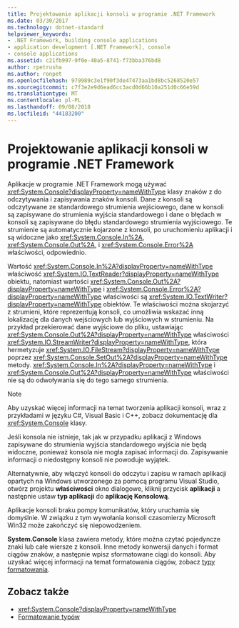 ```yaml
---
title: Projektowanie aplikacji konsoli w programie .NET Framework
ms.date: 03/30/2017
ms.technology: dotnet-standard
helpviewer_keywords:
- .NET Framework, building console applications
- application development [.NET Framework], console
- console applications
ms.assetid: c21fb997-9f0e-40a5-8741-f73bba376bd8
author: rpetrusha
ms.author: ronpet
ms.openlocfilehash: 979989c3e1f90f3de47473aa1bd8bc5268520e57
ms.sourcegitcommit: c7f3e2e9d6ead6cc3acd0d66b10a251d0c66e59d
ms.translationtype: MT
ms.contentlocale: pl-PL
ms.lasthandoff: 09/08/2018
ms.locfileid: "44183200"
---
```

# <a name="building-console-applications-in-the-net-framework"></a>Projektowanie aplikacji konsoli w programie .NET Framework
Aplikacje w programie .NET Framework mogą używać <xref:System.Console?displayProperty=nameWithType> klasy znaków z do odczytywania i zapisywania znaków konsoli. Dane z konsoli są odczytywane ze standardowego strumienia wejściowego, dane w konsoli są zapisywane do strumienia wyjścia standardowego i dane o błędach w konsoli są zapisywane do błędu standardowego strumienia wyjściowego. Te strumienie są automatycznie kojarzone z konsoli, po uruchomieniu aplikacji i są widoczne jako <xref:System.Console.In%2A>, <xref:System.Console.Out%2A>, i <xref:System.Console.Error%2A> właściwości, odpowiednio.  
  
 Wartość <xref:System.Console.In%2A?displayProperty=nameWithType> właściwość <xref:System.IO.TextReader?displayProperty=nameWithType> obiektu, natomiast wartości <xref:System.Console.Out%2A?displayProperty=nameWithType> i <xref:System.Console.Error%2A?displayProperty=nameWithType> właściwości są <xref:System.IO.TextWriter?displayProperty=nameWithType> obiektów. Te właściwości można skojarzyć z strumieni, które reprezentują konsoli, co umożliwia wskazać inną lokalizację dla danych wejściowych lub wyjściowych w strumieniu. Na przykład przekierować dane wyjściowe do pliku, ustawiając <xref:System.Console.Out%2A?displayProperty=nameWithType> właściwości <xref:System.IO.StreamWriter?displayProperty=nameWithType>, która hermetyzuje <xref:System.IO.FileStream?displayProperty=nameWithType> poprzez <xref:System.Console.SetOut%2A?displayProperty=nameWithType> metody. <xref:System.Console.In%2A?displayProperty=nameWithType> i <xref:System.Console.Out%2A?displayProperty=nameWithType> właściwości nie są do odwoływania się do tego samego strumienia.  
  
> [!NOTE]
>  Aby uzyskać więcej informacji na temat tworzenia aplikacji konsoli, wraz z przykładami w języku C#, Visual Basic i C++, zobacz dokumentację dla <xref:System.Console> klasy.  
  
 Jeśli konsola nie istnieje, tak jak w przypadku aplikacji z Windows zapisywane do strumienia wyjścia standardowego wyjścia nie będą widoczne, ponieważ konsola nie mogła zapisać informacji do. Zapisywanie informacji o niedostępny konsoli nie powoduje wyjątek.  
  
 Alternatywnie, aby włączyć konsoli do odczytu i zapisu w ramach aplikacji opartych na Windows utworzonego za pomocą programu Visual Studio, otwórz projektu **właściwości** okno dialogowe, kliknij przycisk **aplikacji** a następnie ustaw **typ aplikacji** do **aplikację Konsolową**.  
  
 Aplikacje konsoli braku pompy komunikatów, który uruchamia się domyślnie. W związku z tym wywołania konsoli czasomierzy Microsoft Win32 może zakończyć się niepowodzeniem.  
  
 **System.Console** klasa zawiera metody, które można czytać pojedyncze znaki lub całe wiersze z konsoli. Inne metody konwersji danych i format ciągów znaków, a następnie wpisz sformatowane ciągi do konsoli. Aby uzyskać więcej informacji na temat formatowania ciągów, zobacz [typy formatowania](../../docs/standard/base-types/formatting-types.md).  
  
## <a name="see-also"></a>Zobacz także

- <xref:System.Console?displayProperty=nameWithType>  
- [Formatowanie typów](../../docs/standard/base-types/formatting-types.md)
